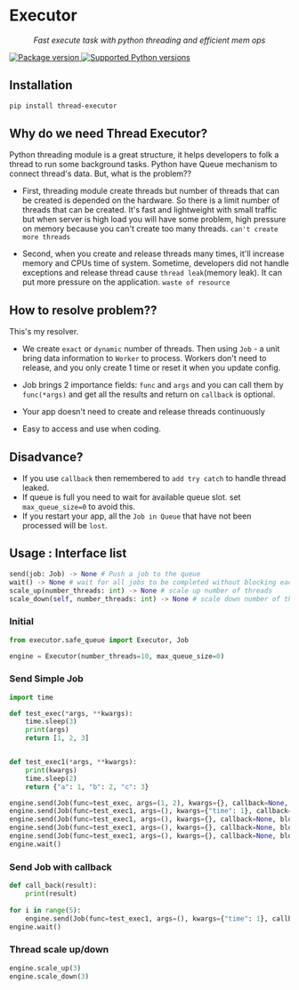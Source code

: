 # Executor

<p align="center">
    <em>Fast execute task with python threading and efficient mem ops</em>
</p>
<a href="https://pypi.org/project/thread-executor" target="_blank">
    <img src="https://img.shields.io/pypi/v/fastapi?color=%2334D058&label=pypi%20package" alt="Package version">
</a>
<a href="https://pypi.org/project/thread-executor" target="_blank">
    <img src="https://img.shields.io/pypi/pyversions/fastapi.svg?color=%2334D058" alt="Supported Python versions">
</a>

## Installation
```bash
pip install thread-executor
```

## Why do we need Thread Executor?

Python threading module is a great structure, it helps developers to folk a thread to run some background tasks.
Python have Queue mechanism to connect thread's data.
But, what is the problem??

- First, threading module create threads but number of threads that can be created is depended on the hardware. So there is a limit number of threads that can be created. It's fast and lightweight with small traffic but when server is high load you will have some problem, high pressure on memory because you can't create too many threads. `can't create more threads`

- Second, when you create and release threads many times, it'll increase memory and CPUs time of system. Sometime, developers did not handle exceptions and release thread cause `thread leak`(memory leak). It can put more pressure on the application. `waste of resource`

## How to resolve problem??

This's my resolver.

- We create `exact` or `dynamic` number of threads. Then using `Job` - a unit bring data information to `Worker` to process. Workers don't need to release, and you only create 1 time or reset it when you update config.

- Job brings 2 importance fields: `func` and `args` and you can call them by `func(*args)` and get all the results and return on `callback` is optional.
- Your app doesn't need to create and release threads continuously
- Easy to access and use when coding.

## Disadvance?

- If you use `callback` then remembered to `add try catch` to handle thread leaked.
- If queue is full you need to wait for available queue slot. set `max_queue_size=0` to avoid this.
- If you restart your app, all the `Job in Queue` that have not been processed will be `lost`.


## Usage : Interface list
```python
send(job: Job) -> None # Push a job to the queue
wait() -> None # wait for all jobs to be completed without blocking each other
scale_up(number_threads: int) -> None # scale up number of threads
scale_down(self, number_threads: int) -> None # scale down number of threads
```

### Initial
```python
from executor.safe_queue import Executor, Job

engine = Executor(number_threads=10, max_queue_size=0)
```
### Send Simple Job
```python
import time

def test_exec(*args, **kwargs):
    time.sleep(3)
    print(args)
    return [1, 2, 3]


def test_exec1(*args, **kwargs):
    print(kwargs)
    time.sleep(2)
    return {"a": 1, "b": 2, "c": 3}

engine.send(Job(func=test_exec, args=(1, 2), kwargs={}, callback=None, block=False))
engine.send(Job(func=test_exec1, args=(), kwargs={"time": 1}, callback=None, block=False))
engine.send(Job(func=test_exec1, args=(), kwargs={}, callback=None, block=False))
engine.send(Job(func=test_exec1, args=(), kwargs={}, callback=None, block=False))
engine.send(Job(func=test_exec1, args=(), kwargs={}, callback=None, block=False))
engine.wait()
```

### Send Job with callback
```python
def call_back(result):
    print(result)
    
for i in range(5):
    engine.send(Job(func=test_exec1, args=(), kwargs={"time": 1}, callback=call_back, block=False))
engine.wait()
```


### Thread scale up/down

```python
engine.scale_up(3)
engine.scale_down(3)
```
